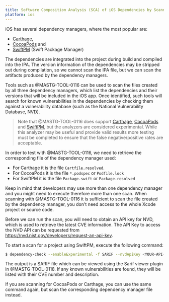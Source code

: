 ```yaml
---
title: Software Composition Analysis (SCA) of iOS Dependencies by Scanning Package Manager Artifacts
platform: ios
---
```


iOS has several dependency managers, where the most popular are:

- [Carthage](https://github.com/Carthage/Carthage),
- [CocoaPods](https://github.com/CocoaPods/CocoaPods) and
- [SwiftPM](https://github.com/swiftlang/swift-package-manager) (Swift Package Manager)

The dependencies are integrated into the project during build and compiled into the IPA. The version information of the dependencies may be stripped out during compilation, so we cannot scan the IPA file, but we can scan the artifacts produced by the dependency managers.

Tools such as @MASTG-TOOL-0116 can be used to scan the files created by all three dependency managers, which list the dependencies and their versions that will be included in the iOS app. Once identified, such tools will search for known vulnerabilities in the dependencies by checking them against a vulnerability database (such as the National Vulnerability Database, NVD).

> Note that @MASTG-TOOL-0116 does support [Carthage](https://jeremylong.github.io/DependencyCheck/analyzers/carthage.html), [CocoaPods](https://jeremylong.github.io/DependencyCheck/analyzers/cocoapods.html) and [SwiftPM](https://jeremylong.github.io/DependencyCheck/analyzers/swift.html), but the analyzers are considered experimental. While this analyzer may be useful and provide valid results more testing must be completed to ensure that the false negative/positive rates are acceptable.

In order to test with @MASTG-TOOL-0116, we need to retrieve the corresponding file of the dependency manager used:

- For Carthage it is the file `Cartfile.resolved`.
- For CocoaPods it is the file `*.podspec` or `Podfile.lock`
- For SwiftPM it is the file `Package.swift` or `Package.resolved`

Keep in mind that developers may use more than one dependency manager and you might need to execute therefore more than one scan. When scanning with @MASTG-TOOL-0116 it is sufficient to scan the file created by the dependency manager, you don't need access to the whole Xcode project or source code.

Before we can run the scan, you will need to obtain an API key for NVD, which is used to retrieve the latest CVE information. The API Key to access the NVD API can be requested from <https://nvd.nist.gov/developers/request-an-api-key>.

To start a scan for a project using SwiftPM, execute the following command:

```bash
$ dependency-check --enableExperimental -f SARIF --nvdApiKey <YOUR-API-KEY> -s Package.resolved
```

The output is a SARIF file which can be viewed using the Sarif viewer plugin in @MASTG-TOOL-0118. If any known vulnerabilities are found, they will be listed with their CVE number and description.

If you are scanning for CocoaPods or Carthage, you can use the same command again, but scan the corresponding dependency manager file instead.
